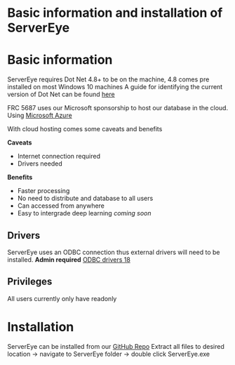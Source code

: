 # Basic information and installation of ServerEye

# Basic information

ServerEye requires Dot Net 4.8+ to be on the machine, 4.8 comes pre installed on most Windows 10 machines
A guide for identifying the current version of Dot Net can be found [here](https://learn.microsoft.com/en-us/dotnet/framework/migration-guide/how-to-determine-which-versions-are-installed)

FRC 5687 uses our Microsoft sponsorship to host our database in the cloud. Using [Microsoft Azure](https://azure.microsoft.com/en-us)

With cloud hosting comes some caveats and benefits

**Caveats**

- Internet connection required
- Drivers needed

**Benefits**

- Faster processing
- No need to distribute and database to all users
- Can accessed from anywhere
- Easy to intergrade deep learning *coming soon*

## Drivers
ServerEye uses an ODBC connection thus external drivers will need to be installed. **Admin required** [ODBC drivers 18](https://learn.microsoft.com/en-us/sql/connect/odbc/download-odbc-driver-for-sql-server?view=sql-server-ver16)

## Privileges  
All users currently only have readonly


# Installation

ServerEye can be installed from our [GitHub Repo](https://github.com/frc5687/ScoutEye)
Extract all files to desired location -> navigate to ServerEye folder -> double click ServerEye.exe
